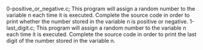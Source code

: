 0-positive_or_negative.c; This program will assign a random number to the variable n each time it is executed. Complete the source code in order to print whether the number stored in the variable n is positive or negative.
1-last_digit.c; This program will assign a random number to the variable n each time it is executed. Complete the source code in order to print the last digit of the number stored in the variable n.
